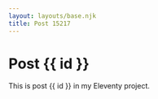 ```yaml
---
layout: layouts/base.njk
title: Post 15217
---
```


# Post {{ id }}

This is post {{ id }} in my Eleventy project.
